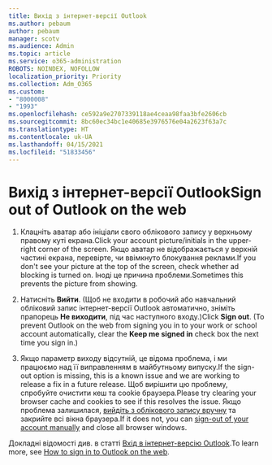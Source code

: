 ```yaml
---
title: Вихід з інтернет-версії Outlook
ms.author: pebaum
author: pebaum
manager: scotv
ms.audience: Admin
ms.topic: article
ms.service: o365-administration
ROBOTS: NOINDEX, NOFOLLOW
localization_priority: Priority
ms.collection: Adm_O365
ms.custom:
- "8000008"
- "1993"
ms.openlocfilehash: ce592a9e2707339118ae4ceaa98faa3bfe2606cb
ms.sourcegitcommit: 8bc60ec34bc1e40685e3976576e04a2623f63a7c
ms.translationtype: HT
ms.contentlocale: uk-UA
ms.lasthandoff: 04/15/2021
ms.locfileid: "51833456"
---
```

# <a name="sign-out-of-outlook-on-the-web"></a><span data-ttu-id="a747a-102">Вихід з інтернет-версії Outlook</span><span class="sxs-lookup"><span data-stu-id="a747a-102">Sign out of Outlook on the web</span></span>

1. <span data-ttu-id="a747a-103">Клацніть аватар або ініціали свого облікового запису у верхньому правому куті екрана.</span><span class="sxs-lookup"><span data-stu-id="a747a-103">Click your account picture/initials in the upper-right corner of the screen.</span></span> <span data-ttu-id="a747a-104">Якщо аватар не відображається у верхній частині екрана, перевірте, чи ввімкнуто блокування реклами.</span><span class="sxs-lookup"><span data-stu-id="a747a-104">If you don't see your picture at the top of the screen, check whether ad blocking is turned on.</span></span> <span data-ttu-id="a747a-105">Іноді це причина проблеми.</span><span class="sxs-lookup"><span data-stu-id="a747a-105">Sometimes this prevents the picture from showing.</span></span>

2. <span data-ttu-id="a747a-106">Натисніть **Вийти**. (Щоб не входити в робочий або навчальний обліковий запис інтернет-версії Outlook автоматично, зніміть прапорець **Не виходити**, під час наступного входу.)</span><span class="sxs-lookup"><span data-stu-id="a747a-106">Click **Sign out**. (To prevent Outlook on the web from signing you in to your work or school account automatically, clear the **Keep me signed in** check box the next time you sign in.)</span></span>

3. <span data-ttu-id="a747a-107">Якщо параметр виходу відсутній, це відома проблема, і ми працюємо над її виправленням в майбутньому випуску.</span><span class="sxs-lookup"><span data-stu-id="a747a-107">If the sign-out option is missing, this is a known issue and we are working to release a fix in a future release.</span></span>  <span data-ttu-id="a747a-108">Щоб вирішити цю проблему, спробуйте очистити кеш та cookie браузера.</span><span class="sxs-lookup"><span data-stu-id="a747a-108">Please try clearing your browser cache and cookies to see if this resolves the issue.</span></span>  <span data-ttu-id="a747a-109">Якщо проблема залишилася, [вийдіть з облікового запису вручну](https://login.live.com/logout.srf) та закрийте всі вікна браузера.</span><span class="sxs-lookup"><span data-stu-id="a747a-109">If it does not, you can [sign-out of your account manually](https://login.live.com/logout.srf) and close all browser windows.</span></span>

<span data-ttu-id="a747a-110">Докладні відомості див. в статті [Вхід в інтернет-версію Outlook](https://support.office.com/article/how-to-sign-in-to-outlook-on-the-web-763fab4d-0138-4814-b450-37fc286bcb79).</span><span class="sxs-lookup"><span data-stu-id="a747a-110">To learn more, see [How to sign in to Outlook on the web](https://support.office.com/article/how-to-sign-in-to-outlook-on-the-web-763fab4d-0138-4814-b450-37fc286bcb79).</span></span>
